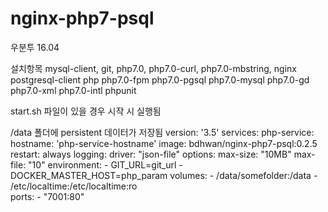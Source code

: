 # nginx-php7-psql
우분투 16.04

설치항목
mysql-client, git, php7.0, php7.0-curl, php7.0-mbstring, nginx postgresql-client php php7.0-fpm php7.0-pgsql php7.0-mysql php7.0-gd php7.0-xml php7.0-intl phpunit 


start.sh 파일이 있을 경우 시작 시 실행됨 


/data 폴더에 persistent 데이터가 저장됨
version: '3.5'
services:
  php-service:
    hostname: 'php-service-hostname'
    image: bdhwan/nginx-php7-psql:0.2.5
    restart: always
    logging:
      driver: "json-file"
      options:
        max-size: "10MB"
        max-file: "10"
    environment:
    - GIT_URL=git_url
    - DOCKER_MASTER_HOST=php_param 
    volumes:
    - /data/somefolder:/data
    - /etc/localtime:/etc/localtime:ro      
    ports:
    - "7001:80"


